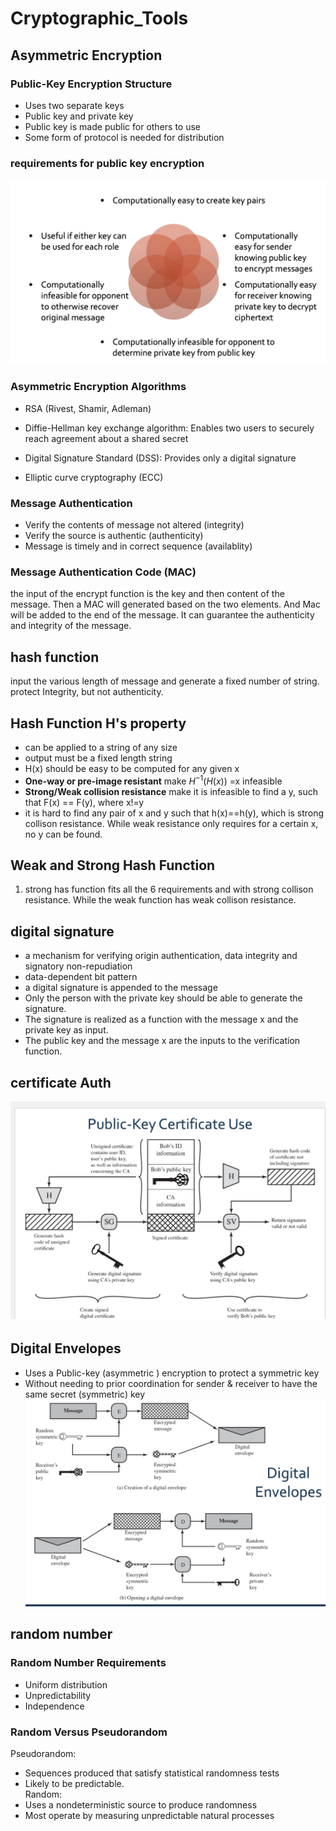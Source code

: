 # Cryptographic_Tools
## Asymmetric Encryption
### Public-Key Encryption Structure
- Uses two separate keys
- Public key and private key
- Public key is made public for others to use
- Some form of protocol is needed for distribution

### requirements for public key encryption
![screen_shot_2022-09-21_at_7.13.01_pm.png](../img/screen_shot_2022-09-21_at_7.13.01_pm.png)

### Asymmetric Encryption Algorithms
- RSA (Rivest, Shamir, Adleman)
- Diffie-Hellman key exchange algorithm: Enables two users to securely reach agreement about a shared secret 
- Digital Signature Standard (DSS): Provides only a digital signature

- Elliptic curve cryptography (ECC)

### Message Authentication
- Verify the contents of  message not altered (integrity)
- Verify the source is authentic (authenticity)
- Message is timely and in correct sequence (availablity)

### Message Authentication Code (MAC) 
the input of the encrypt function is the key and then content of the message. Then a MAC will generated based on the two elements. And Mac will be added to the end of the message. It can guarantee the authenticity and integrity of the message. 

## hash function
input the various length of message and generate a fixed number of string.
protect Integrity, but not authenticity.

## Hash Function H's property
- can be applied to a string of any size
- output must be a fixed length string
- H(x) should be easy to be computed for any given x
- **One-way or pre-image resistant** make  $H^{-1}(H(x))$ =x infeasible
- **Strong/Weak collision resistance** make it is infeasible to find a y, such that F(x) == F(y), where x!=y
- it is hard to find any pair of x and y such that h(x)==h(y), which is strong collison resistance. While weak resistance only requires for a certain x, no y can be found.

## Weak and Strong Hash Function
1. strong has function fits all the 6 requirements and with strong collison resistance. While the weak function has weak collison resistance. 

## digital signature
- a mechanism for verifying origin authentication, data integrity and signatory non-repudiation
- data-dependent bit pattern
- a digital signature is appended to the message
- Only the person with the private key should be able to generate the signature.
- The signature is realized as a function with the message x and the private key as input.
- The public key and the message x are the inputs to the verification function.

## certificate Auth
![screen_shot_2022-09-22_at_12.31.31_am.png](../img/screen_shot_2022-09-22_at_12.31.31_am.png)

## Digital Envelopes
- Uses a Public-key (asymmetric ) encryption to protect a symmetric key
- Without needing to prior coordination for sender & receiver to have the same secret (symmetric) key
![screen_shot_2022-09-22_at_12.35.08_am.png](../img/screen_shot_2022-09-22_at_12.35.08_am.png)

## random number
### Random Number Requirements
- Uniform distribution
- Unpredictability
- Independence

### Random Versus Pseudorandom
Pseudorandom:
- Sequences produced that satisfy statistical randomness tests
- Likely to be predictable.   
Random: 
- Uses a nondeterministic source to produce randomness
- Most operate by measuring unpredictable natural processes
